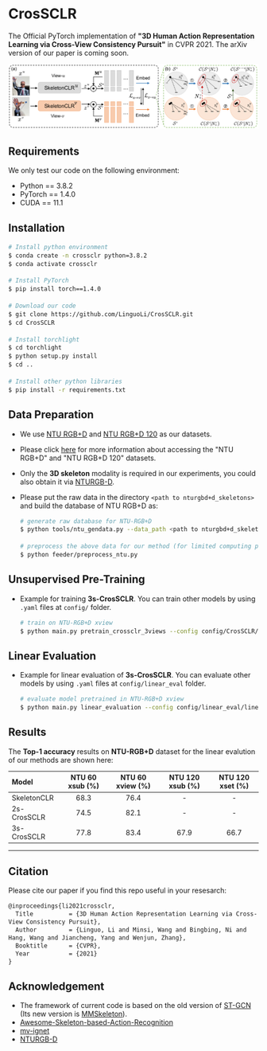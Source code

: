 # CrosSCLR

The Official PyTorch implementation of **"3D Human Action Representation Learning via Cross-View Consistency Pursuit"** in CVPR 2021. The arXiv version of our paper is coming soon.

<div align=center>
    <img src="resource/figures/structure.png" style="zoom:50%" >
</div>

## Requirements
We only test our code on the following environment:
  - Python == 3.8.2
  - PyTorch == 1.4.0
  - CUDA == 11.1

## Installation
  ```bash
  # Install python environment
  $ conda create -n crossclr python=3.8.2
  $ conda activate crossclr

  # Install PyTorch
  $ pip install torch==1.4.0

  # Download our code
  $ git clone https://github.com/LinguoLi/CrosSCLR.git
  $ cd CrosSCLR

  # Install torchlight
  $ cd torchlight
  $ python setup.py install
  $ cd ..

  # Install other python libraries
  $ pip install -r requirements.txt
  ```

## Data Preparation
- We use [NTU RGB+D](https://www.cv-foundation.org/openaccess/content_cvpr_2016/papers/Shahroudy_NTU_RGBD_A_CVPR_2016_paper.pdf) and [NTU RGB+D 120](https://arxiv.org/pdf/1905.04757.pdf) as our datasets.
- Please click [here](http://rose1.ntu.edu.sg/Datasets/actionRecognition.asp) for more information about accessing the "NTU RGB+D" and "NTU RGB+D 120" datasets.
- Only the **3D skeleton** modality is required in our experiments, you could also obtain it via [NTURGB-D](https://github.com/shahroudy/NTURGB-D).
- Please put the raw data in the directory `<path to nturgbd+d_skeletons>` and build the database of NTU RGB+D as:

  ```bash
  # generate raw database for NTU-RGB+D
  $ python tools/ntu_gendata.py --data_path <path to nturgbd+d_skeletons>

  # preprocess the above data for our method (for limited computing power, we resize the data to 50 frames)
  $ python feeder/preprocess_ntu.py
  ```

## Unsupervised Pre-Training

- Example for training **3s-CrosSCLR**. You can train other models by using `.yaml` files at `config/` folder.
  ```bash
  # train on NTU-RGB+D xview
  $ python main.py pretrain_crossclr_3views --config config/CrosSCLR/crossclr_3views_xview.yaml
  ```

## Linear Evaluation

- Example for linear evaluation of **3s-CrosSCLR**. You can evaluate other models by using `.yaml` files at `config/linear_eval` folder.
  ```bash
  # evaluate model pretrained in NTU-RGB+D xview
  $ python main.py linear_evaluation --config config/linear_eval/linear_eval_crossclr_3views_xview.yaml --weights <path to weights>
  ```
  
 ## Results

The **Top-1 accuracy** results on **NTU-RGB+D** dataset for the linear evalution of our methods are shown here:

| Model          | NTU 60 xsub (%) | NTU 60 xview (%) | NTU 120 xsub (%) | NTU 120 xset (%) |
| :------------- | :-------------: | :--------------: | :--------------: | :--------------: |
| SkeletonCLR    |       68.3      |       76.4       |         -        |        -         |
| 2s-CrosSCLR    |       74.5      |       82.1       |         -        |        -         |
| 3s-CrosSCLR    |       77.8      |       83.4       |        67.9      |       66.7       |

---

## Citation
Please cite our paper if you find this repo useful in your resesarch:

```
@inproceedings{li2021crossclr,
  Title          = {3D Human Action Representation Learning via Cross-View Consistency Pursuit},
  Author         = {Linguo, Li and Minsi, Wang and Bingbing, Ni and Hang, Wang and Jiancheng, Yang and Wenjun, Zhang},
  Booktitle      = {CVPR},
  Year           = {2021}
}
```

## Acknowledgement
- The framework of current code is based on the old version of [ST-GCN](https://github.com/yysijie/st-gcn/blob/master/OLD_README.md) (Its new version is [MMSkeleton](https://github.com/open-mmlab/mmskeleton)).
- [Awesome-Skeleton-based-Action-Recognition](https://github.com/niais/Awesome-Skeleton-based-Action-Recognition)
- [mv-ignet](https://github.com/niais/mv-ignet)
- [NTURGB-D](https://github.com/shahroudy/NTURGB-D)
